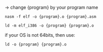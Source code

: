 -> change {program} by your program name
```
nasm -f elf -o {program}.o {program}.asm
```

```
ld -m elf_i386 -o {program} {program}.o
```

if your OS is not 64bits, then use:
```
ld -o {program} {program}.o
```
